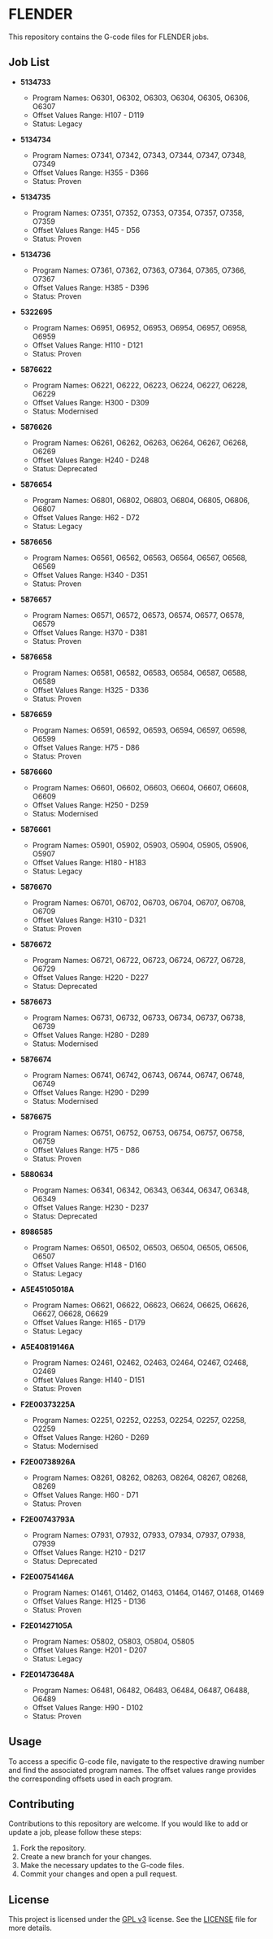 # FLENDER

This repository contains the G-code files for FLENDER jobs.

## Job List

- **5134733**
  - Program Names: O6301, O6302, O6303, O6304, O6305, O6306, O6307
  - Offset Values Range: H107 - D119
  - Status: Legacy
&nbsp;

- **5134734**
  - Program Names: O7341, O7342, O7343, O7344, O7347, O7348, O7349
  - Offset Values Range: H355 - D366
  - Status: Proven
&nbsp;

- **5134735**
  - Program Names: O7351, O7352, O7353, O7354, O7357, O7358, O7359
  - Offset Values Range: H45 - D56
  - Status: Proven
&nbsp;

- **5134736**
  - Program Names: O7361, O7362, O7363, O7364, O7365, O7366, O7367
  - Offset Values Range: H385 - D396
  - Status: Proven
&nbsp;

- **5322695**
  - Program Names: O6951, O6952, O6953, O6954, O6957, O6958, O6959
  - Offset Values Range: H110 - D121
  - Status: Proven
&nbsp;

- **5876622**
  - Program Names: O6221, O6222, O6223, O6224, O6227, O6228, O6229
  - Offset Values Range: H300 - D309
  - Status: Modernised
&nbsp;

- **5876626**
  - Program Names: O6261, O6262, O6263, O6264, O6267, O6268, O6269
  - Offset Values Range: H240 - D248
  - Status: Deprecated
&nbsp;

- **5876654**
  - Program Names: O6801, O6802, O6803, O6804, O6805, O6806, O6807
  - Offset Values Range: H62 - D72
  - Status: Legacy
&nbsp;

- **5876656**
  - Program Names: O6561, O6562, O6563, O6564, O6567, O6568, O6569
  - Offset Values Range: H340 - D351
  - Status: Proven
&nbsp;

- **5876657**
  - Program Names: O6571, O6572, O6573, O6574, O6577, O6578, O6579
  - Offset Values Range: H370 - D381
  - Status: Proven
&nbsp;

- **5876658**
  - Program Names: O6581, O6582, O6583, O6584, O6587, O6588, O6589
  - Offset Values Range: H325 - D336
  - Status: Proven
&nbsp;

- **5876659**
  - Program Names: O6591, O6592, O6593, O6594, O6597, O6598, O6599
  - Offset Values Range: H75 - D86
  - Status: Proven
&nbsp;

- **5876660**
  - Program Names: O6601, O6602, O6603, O6604, O6607, O6608, O6609
  - Offset Values Range: H250 - D259
  - Status: Modernised
&nbsp;

- **5876661**
  - Program Names: O5901, O5902, O5903, O5904, O5905, O5906, O5907
  - Offset Values Range: H180 - H183
  - Status: Legacy
&nbsp;

- **5876670**
  - Program Names: O6701, O6702, O6703, O6704, O6707, O6708, O6709
  - Offset Values Range: H310 - D321
  - Status: Proven
&nbsp;

- **5876672**
  - Program Names: O6721, O6722, O6723, O6724, O6727, O6728, O6729
  - Offset Values Range: H220 - D227
  - Status: Deprecated
&nbsp;

- **5876673**
  - Program Names: O6731, O6732, O6733, O6734, O6737, O6738, O6739
  - Offset Values Range: H280 - D289
  - Status: Modernised
&nbsp;

- **5876674**
  - Program Names: O6741, O6742, O6743, O6744, O6747, O6748, O6749
  - Offset Values Range: H290 - D299
  - Status: Modernised
&nbsp;

- **5876675**
  - Program Names: O6751, O6752, O6753, O6754, O6757, O6758, O6759
  - Offset Values Range: H75 - D86
  - Status: Proven
&nbsp;

- **5880634**
  - Program Names: O6341, O6342, O6343, O6344, O6347, O6348, O6349
  - Offset Values Range: H230 - D237
  - Status: Deprecated
&nbsp;

- **8986585**
  - Program Names: O6501, O6502, O6503, O6504, O6505, O6506, O6507
  - Offset Values Range: H148 - D160
  - Status: Legacy
&nbsp;

- **A5E45105018A**
  - Program Names: O6621, O6622, O6623, O6624, O6625, O6626, O6627, O6628, O6629
  - Offset Values Range: H165 - D179
  - Status: Legacy
&nbsp;

- **A5E40819146A**
  - Program Names: O2461, O2462, O2463, O2464, O2467, O2468, O2469
  - Offset Values Range: H140 - D151
  - Status: Proven
&nbsp;

- **F2E00373225A**
  - Program Names: O2251, O2252, O2253, O2254, O2257, O2258, O2259
  - Offset Values Range: H260 - D269
  - Status: Modernised
&nbsp;

- **F2E00738926A**
  - Program Names: O8261, O8262, O8263, O8264, O8267, O8268, O8269
  - Offset Values Range: H60 - D71
  - Status: Proven
&nbsp;

- **F2E00743793A**
  - Program Names: O7931, O7932, O7933, O7934, O7937, O7938, O7939
  - Offset Values Range: H210 - D217
  - Status: Deprecated
&nbsp;

- **F2E00754146A**
  - Program Names: O1461, O1462, O1463, O1464, O1467, O1468, O1469
  - Offset Values Range: H125 - D136
  - Status: Proven
&nbsp;

- **F2E01427105A**
  - Program Names: O5802, O5803, O5804, O5805
  - Offset Values Range: H201 - D207
  - Status: Legacy
&nbsp;

- **F2E01473648A**
  - Program Names: O6481, O6482, O6483, O6484, O6487, O6488, O6489
  - Offset Values Range: H90 - D102
  - Status: Proven
&nbsp;

## Usage

To access a specific G-code file, navigate to the respective drawing number and find the associated program names. The offset values range provides the corresponding offsets used in each program.

## Contributing

Contributions to this repository are welcome. If you would like to add or update a job, please follow these steps:
1. Fork the repository.
2. Create a new branch for your changes.
3. Make the necessary updates to the G-code files.
4. Commit your changes and open a pull request.

## License

This project is licensed under the [GPL v3](https://www.gnu.org/licenses/gpl-3.0.en.html) license. See the [LICENSE](LICENSE) file for more details.
